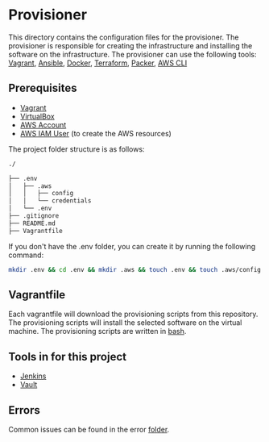 # Provisioner

This directory contains the configuration files for the provisioner. The provisioner is responsible for creating the infrastructure and installing the software on the infrastructure. The provisioner can use the following tools:
[Vagrant](https://www.vagrantup.com/), [Ansible](https://www.ansible.com/), [Docker](https://www.docker.com/), [Terraform](https://www.terraform.io/), [Packer](https://www.packer.io/), [AWS CLI](https://aws.amazon.com/cli/)

## Prerequisites

- [Vagrant](https://www.vagrantup.com/)
- [VirtualBox](https://www.virtualbox.org/)
- [AWS Account](https://aws.amazon.com/)
- [AWS IAM User](https://docs.aws.amazon.com/IAM/latest/UserGuide/id_users.html) (to create the AWS resources)

The project folder structure is as follows:

~~~bash
./

├── .env
│   ├── .aws
│   │   ├── config
│   │   └── credentials
│   └── .env
├── .gitignore
├── README.md
├── Vagrantfile

~~~

If you don't have the .env folder, you can create it by running the following command:

~~~bash
mkdir .env && cd .env && mkdir .aws && touch .env && touch .aws/config && touch .aws/credentials
~~~

## Vagrantfile

Each vagrantfile will download the provisioning scripts from this repository. The provisioning scripts will install the selected software on the virtual machine. The provisioning scripts are written in [bash](https://www.gnu.org/software/bash/).

## Tools in for this project

- [Jenkins](./Jenkins/README.md)
- [Vault](./Vault/README.md)

## Errors

Common issues can be found in the error [folder](./errors/README.md).
